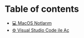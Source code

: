 # Table of contents

* [💻 MacOS Notlarım](README.md)
* [⚙️ Visual Studio Code ile Aç](visual-studio-code-ile-ac.md)
